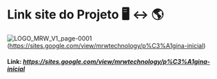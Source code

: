 # Link site do Projeto :desktop_computer: :left_right_arrow: :earth_americas:

![LOGO_MRW_V1_page-0001](https://user-images.githubusercontent.com/83357676/118001443-1d2f6180-b31d-11eb-806c-537fe9367473.jpg)(https://sites.google.com/view/mrwtechnology/p%C3%A1gina-inicial)

#### Link: _https://sites.google.com/view/mrwtechnology/p%C3%A1gina-inicial_
